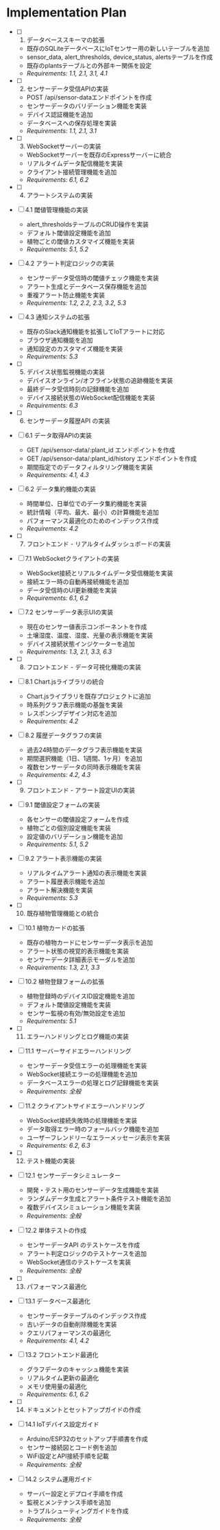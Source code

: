 # Implementation Plan

- [ ] 1. データベーススキーマの拡張
  - 既存のSQLiteデータベースにIoTセンサー用の新しいテーブルを追加
  - sensor_data, alert_thresholds, device_status, alertsテーブルを作成
  - 既存のplantsテーブルとの外部キー関係を設定
  - _Requirements: 1.1, 2.1, 3.1, 4.1_

- [ ] 2. センサーデータ受信APIの実装
  - POST /api/sensor-dataエンドポイントを作成
  - センサーデータのバリデーション機能を実装
  - デバイス認証機能を追加
  - データベースへの保存処理を実装
  - _Requirements: 1.1, 2.1, 3.1_

- [ ] 3. WebSocketサーバーの実装
  - WebSocketサーバーを既存のExpressサーバーに統合
  - リアルタイムデータ配信機能を実装
  - クライアント接続管理機能を追加
  - _Requirements: 6.1, 6.2_

- [ ] 4. アラートシステムの実装
- [ ] 4.1 閾値管理機能の実装
  - alert_thresholdsテーブルのCRUD操作を実装
  - デフォルト閾値設定機能を追加
  - 植物ごとの閾値カスタマイズ機能を実装
  - _Requirements: 5.1, 5.2_

- [ ] 4.2 アラート判定ロジックの実装
  - センサーデータ受信時の閾値チェック機能を実装
  - アラート生成とデータベース保存機能を追加
  - 重複アラート防止機能を実装
  - _Requirements: 1.2, 2.2, 2.3, 3.2, 5.3_

- [ ] 4.3 通知システムの拡張
  - 既存のSlack通知機能を拡張してIoTアラートに対応
  - ブラウザ通知機能を追加
  - 通知設定のカスタマイズ機能を実装
  - _Requirements: 5.3_

- [ ] 5. デバイス状態監視機能の実装
  - デバイスオンライン/オフライン状態の追跡機能を実装
  - 最終データ受信時刻の記録機能を追加
  - デバイス接続状態のWebSocket配信機能を実装
  - _Requirements: 6.3_

- [ ] 6. センサーデータ履歴API の実装
- [ ] 6.1 データ取得APIの実装
  - GET /api/sensor-data/:plant_id エンドポイントを作成
  - GET /api/sensor-data/:plant_id/history エンドポイントを作成
  - 期間指定でのデータフィルタリング機能を実装
  - _Requirements: 4.1, 4.3_

- [ ] 6.2 データ集約機能の実装
  - 時間単位、日単位でのデータ集約機能を実装
  - 統計情報（平均、最大、最小）の計算機能を追加
  - パフォーマンス最適化のためのインデックス作成
  - _Requirements: 4.2_

- [ ] 7. フロントエンド - リアルタイムダッシュボードの実装
- [ ] 7.1 WebSocketクライアントの実装
  - WebSocket接続とリアルタイムデータ受信機能を実装
  - 接続エラー時の自動再接続機能を追加
  - データ受信時のUI更新機能を実装
  - _Requirements: 6.1, 6.2_

- [ ] 7.2 センサーデータ表示UIの実装
  - 現在のセンサー値表示コンポーネントを作成
  - 土壌湿度、温度、湿度、光量の表示機能を実装
  - デバイス接続状態インジケーターを追加
  - _Requirements: 1.3, 2.1, 3.3, 6.3_

- [ ] 8. フロントエンド - データ可視化機能の実装
- [ ] 8.1 Chart.jsライブラリの統合
  - Chart.jsライブラリを既存プロジェクトに追加
  - 時系列グラフ表示機能の基盤を実装
  - レスポンシブデザイン対応を追加
  - _Requirements: 4.2_

- [ ] 8.2 履歴データグラフの実装
  - 過去24時間のデータグラフ表示機能を実装
  - 期間選択機能（1日、1週間、1ヶ月）を追加
  - 複数センサーデータの同時表示機能を実装
  - _Requirements: 4.2, 4.3_

- [ ] 9. フロントエンド - アラート設定UIの実装
- [ ] 9.1 閾値設定フォームの実装
  - 各センサーの閾値設定フォームを作成
  - 植物ごとの個別設定機能を実装
  - 設定値のバリデーション機能を追加
  - _Requirements: 5.1, 5.2_

- [ ] 9.2 アラート表示機能の実装
  - リアルタイムアラート通知の表示機能を実装
  - アラート履歴表示機能を追加
  - アラート解決機能を実装
  - _Requirements: 5.3_

- [ ] 10. 既存植物管理機能との統合
- [ ] 10.1 植物カードの拡張
  - 既存の植物カードにセンサーデータ表示を追加
  - アラート状態の視覚的表示機能を実装
  - センサーデータ詳細表示モーダルを追加
  - _Requirements: 1.3, 2.1, 3.3_

- [ ] 10.2 植物登録フォームの拡張
  - 植物登録時のデバイスID設定機能を追加
  - デフォルト閾値設定機能を実装
  - センサー監視の有効/無効設定を追加
  - _Requirements: 5.1_

- [ ] 11. エラーハンドリングとログ機能の実装
- [ ] 11.1 サーバーサイドエラーハンドリング
  - センサーデータ受信エラーの処理機能を実装
  - WebSocket接続エラーの処理機能を追加
  - データベースエラーの処理とログ記録機能を実装
  - _Requirements: 全般_

- [ ] 11.2 クライアントサイドエラーハンドリング
  - WebSocket接続失敗時の処理機能を実装
  - データ取得エラー時のフォールバック機能を追加
  - ユーザーフレンドリーなエラーメッセージ表示を実装
  - _Requirements: 6.2, 6.3_

- [ ] 12. テスト機能の実装
- [ ] 12.1 センサーデータシミュレーター
  - 開発・テスト用のセンサーデータ生成機能を実装
  - ランダムデータ生成とアラート条件テスト機能を追加
  - 複数デバイスシミュレーション機能を実装
  - _Requirements: 全般_

- [ ] 12.2 単体テストの作成
  - センサーデータAPI のテストケースを作成
  - アラート判定ロジックのテストケースを追加
  - WebSocket通信のテストケースを実装
  - _Requirements: 全般_

- [ ] 13. パフォーマンス最適化
- [ ] 13.1 データベース最適化
  - センサーデータテーブルのインデックス作成
  - 古いデータの自動削除機能を実装
  - クエリパフォーマンスの最適化
  - _Requirements: 4.1, 4.2_

- [ ] 13.2 フロントエンド最適化
  - グラフデータのキャッシュ機能を実装
  - リアルタイム更新の最適化
  - メモリ使用量の最適化
  - _Requirements: 6.1, 6.2_

- [ ] 14. ドキュメントとセットアップガイドの作成
- [ ] 14.1 IoTデバイス設定ガイド
  - Arduino/ESP32のセットアップ手順書を作成
  - センサー接続図とコード例を追加
  - WiFi設定とAPI接続手順を記載
  - _Requirements: 全般_

- [ ] 14.2 システム運用ガイド
  - サーバー設定とデプロイ手順を作成
  - 監視とメンテナンス手順を追加
  - トラブルシューティングガイドを作成
  - _Requirements: 全般_